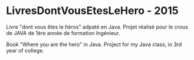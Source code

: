 # LivresDontVousEtesLeHero - 2015
Livre "dont vous êtes le héros" adpaté en Java. Projet réalisé pour le crous de JAVA de 1ère année de formation Ingénieur.

Book "Where you are the hero" in Java. Project for my Java class, in 3rd year of college.
